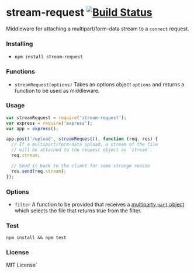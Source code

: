 stream-request [![Build Status](https://travis-ci.org/jsantell/stream-request.png)](https://travis-ci.org/jsantell/stream-request)
==============

Middleware for attaching a multipart/form-data stream to a `connect` request.

### Installing

* `npm install stream-request`

### Functions

* `streamRequest(options)` Takes an options object `options` and returns a function to be used as middleware.

### Usage

```javascript
var streamRequest = require('stream-request');
var express = require('express');
var app = express();

app.post('/upload', streamRequest(), function (req, res) {
  // If a multipart/form-data upload, a stream of the file
  // will be attached to the request object as `stream`.
  req.stream;

  // Send it back to the client for some strange reason
  res.send(req.stream);
});
```

### Options

* `filter` A function to be provided that receives a [multiparty `part` object](https://github.com/andrewrk/node-multiparty) which selects the file that returns true from the filter.

### Test

`npm install && npm test`

### License

MIT License`
